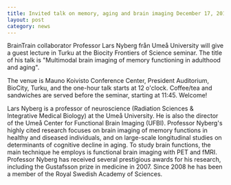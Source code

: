 ```yaml
---
title: Invited talk on memory, aging and brain imaging December 17, 2015
layout: post
category: news
---
```


BrainTrain collaborator Professor Lars Nyberg från Umeå University will give a guest lecture in Turku at the Biocity Frontiers of Science seminar. The title of his talk is "Multimodal brain imaging of memory functioning in adulthood and aging".

The venue is Mauno Koivisto Conference Center, President Auditorium, BioCity, Turku, and the one-hour talk starts at 12 o'clock. Coffee/tea and sandwiches are served before the seminar, starting at 11:45. Welcome!

Lars Nyberg is a professor of neuroscience (Radiation Sciences & Integrative Medical Biology) at the Umeå University. He is also the director of the Umeå Center for Functional Brain Imaging (UFBI). Professor Nyberg's highly cited research focuses on brain imaging of memory functions in healthy and diseased individuals, and on large-scale longitudinal studies on determinants of cognitive decline in aging. To study brain functions, the main technique he employs is functional brain imaging with PET and fMRI. Professor Nyberg has received several prestigious awards for his research, including the Gustafsson prize in medicine in 2007. Since 2008 he has been a member of the Royal Swedish Academy of Sciences. 